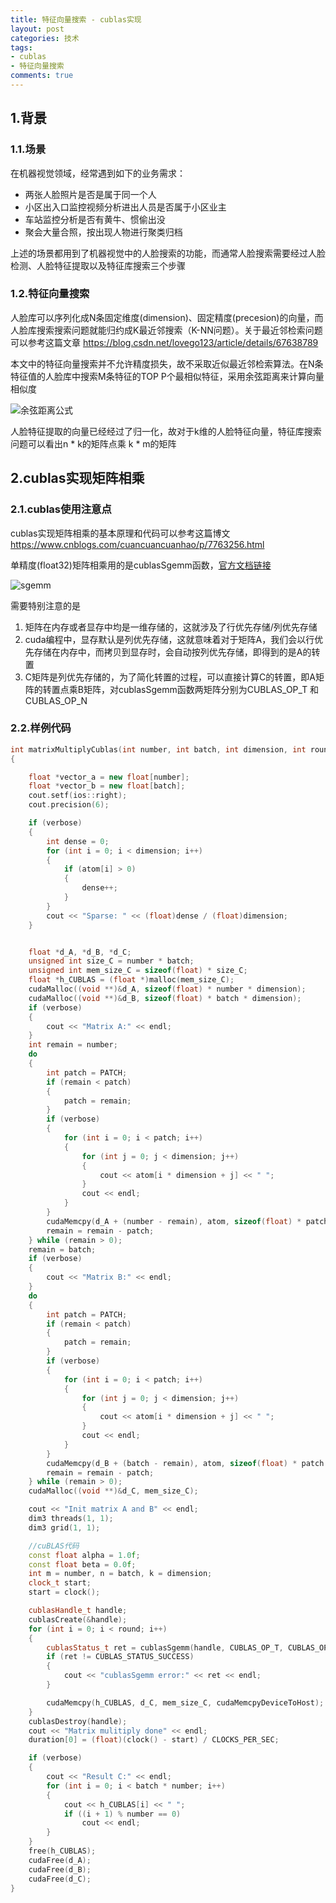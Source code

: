 ```yaml
---
title: 特征向量搜索 - cublas实现
layout: post
categories: 技术
tags:
- cublas
- 特征向量搜索
comments: true
---
```


## 1.背景
### 1.1.场景
在机器视觉领域，经常遇到如下的业务需求：
* 两张人脸照片是否是属于同一个人
* 小区出入口监控视频分析进出人员是否属于小区业主
* 车站监控分析是否有黄牛、惯偷出没
* 聚会大量合照，按出现人物进行聚类归档

上述的场景都用到了机器视觉中的人脸搜索的功能，而通常人脸搜索需要经过人脸检测、人脸特征提取以及特征库搜索三个步骤

### 1.2.特征向量搜索
人脸库可以序列化成N条固定维度(dimension)、固定精度(precesion)的向量，而人脸库搜索搜索问题就能归约成K最近邻搜索（K-NN问题）。关于最近邻检索问题可以参考这篇文章 https://blog.csdn.net/lovego123/article/details/67638789

本文中的特征向量搜索并不允许精度损失，故不采取近似最近邻检索算法。在N条特征值的人脸库中搜索M条特征的TOP P个最相似特征，采用余弦距离来计算向量相似度

![余弦距离公式](http://source.snowwalf.com/20180913/余弦距离公式.jpg?imageMogr2/quality/70)

人脸特征提取的向量已经经过了归一化，故对于k维的人脸特征向量，特征库搜索问题可以看出n * k的矩阵点乘 k * m的矩阵

## 2.cublas实现矩阵相乘

### 2.1.cublas使用注意点
cublas实现矩阵相乘的基本原理和代码可以参考这篇博文 https://www.cnblogs.com/cuancuancuanhao/p/7763256.html

单精度(float32)矩阵相乘用的是cublasSgemm函数，[官方文档链接](https://docs.nvidia.com/cuda/cublas/index.html#cublas-lt-t-gt-gemm)

![sgemm](http://source.snowwalf.com/20180913/sgemm.jpg?imageMogr2/quality/70)

需要特别注意的是
1. 矩阵在内存或者显存中均是一维存储的，这就涉及了行优先存储/列优先存储
2. cuda编程中，显存默认是列优先存储，这就意味着对于矩阵A，我们会以行优先存储在内存中，而拷贝到显存时，会自动按列优先存储，即得到的是A的转置
3. C矩阵是列优先存储的，为了简化转置的过程，可以直接计算C的转置，即A矩阵的转置点乘B矩阵，对cublasSgemm函数两矩阵分别为CUBLAS_OP_T 和 CUBLAS_OP_N

### 2.2.样例代码
```cpp
int matrixMultiplyCublas(int number, int batch, int dimension, int round, float sparse, bool verbose, float *duration)
{

    float *vector_a = new float[number];
    float *vector_b = new float[batch];
    cout.setf(ios::right);
    cout.precision(6);

    if (verbose)
    {
        int dense = 0;
        for (int i = 0; i < dimension; i++)
        {
            if (atom[i] > 0)
            {
                dense++;
            }
        }
        cout << "Sparse: " << (float)dense / (float)dimension;
    }


    float *d_A, *d_B, *d_C;
    unsigned int size_C = number * batch;
    unsigned int mem_size_C = sizeof(float) * size_C;
    float *h_CUBLAS = (float *)malloc(mem_size_C);
    cudaMalloc((void **)&d_A, sizeof(float) * number * dimension);
    cudaMalloc((void **)&d_B, sizeof(float) * batch * dimension);
    if (verbose)
    {
        cout << "Matrix A:" << endl;
    }
    int remain = number;
    do
    {
        int patch = PATCH;
        if (remain < patch)
        {
            patch = remain;
        }
        if (verbose)
        {
            for (int i = 0; i < patch; i++)
            {
                for (int j = 0; j < dimension; j++)
                {
                    cout << atom[i * dimension + j] << " ";
                }
                cout << endl;
            }
        }
        cudaMemcpy(d_A + (number - remain), atom, sizeof(float) * patch * dimension, cudaMemcpyHostToDevice);
        remain = remain - patch;
    } while (remain > 0);
    remain = batch;
    if (verbose)
    {
        cout << "Matrix B:" << endl;
    }
    do
    {
        int patch = PATCH;
        if (remain < patch)
        {
            patch = remain;
        }
        if (verbose)
        {
            for (int i = 0; i < patch; i++)
            {
                for (int j = 0; j < dimension; j++)
                {
                    cout << atom[i * dimension + j] << " ";
                }
                cout << endl;
            }
        }
        cudaMemcpy(d_B + (batch - remain), atom, sizeof(float) * patch * dimension, cudaMemcpyHostToDevice);
        remain = remain - patch;
    } while (remain > 0);
    cudaMalloc((void **)&d_C, mem_size_C);

    cout << "Init matrix A and B" << endl;
    dim3 threads(1, 1);
    dim3 grid(1, 1);

    //cuBLAS代码
    const float alpha = 1.0f;
    const float beta = 0.0f;
    int m = number, n = batch, k = dimension;
    clock_t start;
    start = clock();

    cublasHandle_t handle;
    cublasCreate(&handle);
    for (int i = 0; i < round; i++)
    {
        cublasStatus_t ret = cublasSgemm(handle, CUBLAS_OP_T, CUBLAS_OP_N, m, n, k, &alpha, d_A, k, d_B, k, &beta, d_C, m);
        if (ret != CUBLAS_STATUS_SUCCESS)
        {
            cout << "cublasSgemm error:" << ret << endl;
        }

        cudaMemcpy(h_CUBLAS, d_C, mem_size_C, cudaMemcpyDeviceToHost);
    }
    cublasDestroy(handle);
    cout << "Matrix mulitiply done" << endl;
    duration[0] = (float)(clock() - start) / CLOCKS_PER_SEC;

    if (verbose)
    {
        cout << "Result C:" << endl;
        for (int i = 0; i < batch * number; i++)
        {
            cout << h_CUBLAS[i] << " ";
            if ((i + 1) % number == 0)
                cout << endl;
        }
    }
    free(h_CUBLAS);
	cudaFree(d_A);
	cudaFree(d_B);
	cudaFree(d_C);
}
```